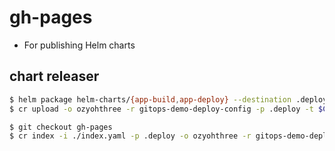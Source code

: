 # gh-pages

- For publishing Helm charts

##  chart releaser
```sh
$ helm package helm-charts/{app-build,app-deploy} --destination .deploy
$ cr upload -o ozyohthree -r gitops-demo-deploy-config -p .deploy -t $CH_TOKEN

$ git checkout gh-pages
$ cr index -i ./index.yaml -p .deploy -o ozyohthree -r gitops-demo-deploy-config -t $CH_TOKEN
```
